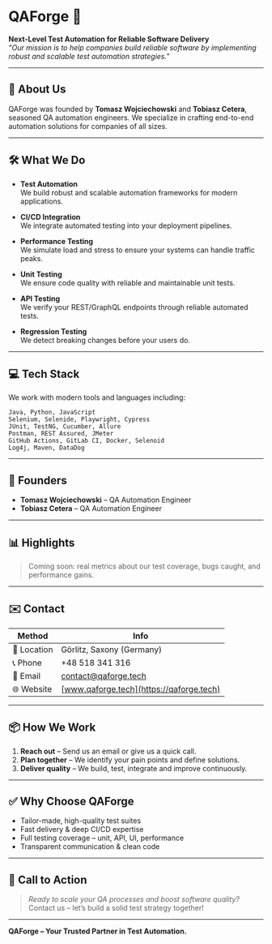 # QAForge 🚀  
**Next-Level Test Automation for Reliable Software Delivery**  
*"Our mission is to help companies build reliable software by implementing robust and scalable test automation strategies."*

---

## 🧩 About Us  
QAForge was founded by **Tomasz Wojciechowski** and **Tobiasz Cetera**, seasoned QA automation engineers. We specialize in crafting end-to-end automation solutions for companies of all sizes.

---

## 🛠️ What We Do
- **Test Automation**  
  We build robust and scalable automation frameworks for modern applications.

- **CI/CD Integration**  
  We integrate automated testing into your deployment pipelines.

- **Performance Testing**  
  We simulate load and stress to ensure your systems can handle traffic peaks.

- **Unit Testing**  
  We ensure code quality with reliable and maintainable unit tests.

- **API Testing**  
  We verify your REST/GraphQL endpoints through reliable automated tests.

- **Regression Testing**  
  We detect breaking changes before your users do.

---

## 💻 Tech Stack  
We work with modern tools and languages including:

```
Java, Python, JavaScript  
Selenium, Selenide, Playwright, Cypress  
JUnit, TestNG, Cucumber, Allure  
Postman, REST Assured, JMeter  
GitHub Actions, GitLab CI, Docker, Selenoid  
Log4j, Maven, DataDog
```

---

## 👥 Founders  
- **Tomasz Wojciechowski** – QA Automation Engineer  
- **Tobiasz Cetera** – QA Automation Engineer

---

## 📊 Highlights  
> Coming soon: real metrics about our test coverage, bugs caught, and performance gains.

---

## ✉️ Contact  
| Method        | Info                                |
|---------------|-------------------------------------|
| 📍 Location     | Görlitz, Saxony (Germany)           |
| 📞 Phone        | +48 518 341 316                     |
| 📧 Email        | [contact@qaforge.tech](mailto:contact@qaforge.tech) |
| 🌐 Website      | [www.qaforge.tech](https://qaforge.tech) |

---

## 📦 How We Work  
1. **Reach out** – Send us an email or give us a quick call.  
2. **Plan together** – We identify your pain points and define solutions.  
3. **Deliver quality** – We build, test, integrate and improve continuously.

---

## ✅ Why Choose QAForge
- Tailor-made, high-quality test suites  
- Fast delivery & deep CI/CD expertise  
- Full testing coverage – unit, API, UI, performance  
- Transparent communication & clean code  

---

## 🧭 Call to Action  
> *Ready to scale your QA processes and boost software quality?*  
> Contact us – let’s build a solid test strategy together!

---

**QAForge – Your Trusted Partner in Test Automation.**
